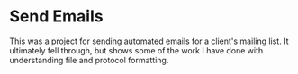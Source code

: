 # Send Emails

This was a project for sending automated emails for a client's mailing list. 
It ultimately fell through, but shows some of the work I have done with understanding file and protocol formatting.
